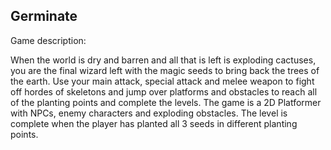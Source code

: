 
## Germinate


Game description:

When the world is dry and barren and all that is left is exploding cactuses, you are 
the final wizard left with the magic seeds to bring back the trees of the earth.
Use your main attack, special attack and melee weapon to fight off hordes of skeletons
and jump over platforms and obstacles to reach all of the planting points and complete the levels. 
The game is a 2D Platformer with NPCs, enemy characters and exploding obstacles. The level is 
complete when the player has planted all 3 seeds in different planting points. 
